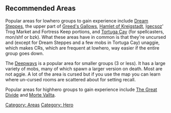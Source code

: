 ## Recommended Areas

Popular areas for lowhero groups to gain experience include [Dream
Steppes](:Category:_Dream_Steppes "wikilink"), the upper part of
[Greed's Gallows](:Category:_Greed's_Gallows "wikilink"), [Hamlet of
Kreigstadt](:Category:_Hamlet_Of_Kreigstadt "wikilink"),
[Igecsoz](:Category:_Igecsoz "wikilink")' Trog Market and Fortress Keep
portions, and [Tortuga Cay](:Category:_Tortuga_Cay "wikilink") (for
spellcasters, mon/shf or bzk). What these areas have in common is that
they're uncursed and (except for Dream Steppes and a few mobs in Tortuga
Cay) unaggie, which makes CRs, which are frequent at lowhero, way easier
if the entire group goes down.

The [Deepways](Deepways "wikilink") is a popular area for smaller groups
(3 or less). It has a large variety of mobs, many of which spawn a
larger version on death. Most are not aggie. A lot of the area is cursed
but if you use the map you can learn where un-cursed rooms are scattered
about for setting recall.

Popular areas for highhero groups to gain experience include [The Great
Divide](:Category:_Great_Divide "wikilink") and [ Morte
Vallta](:Category:_Morte_Vallta "wikilink").

[Category: Areas](Category:_Areas "wikilink") [Category:
Hero](Category:_Hero "wikilink")

